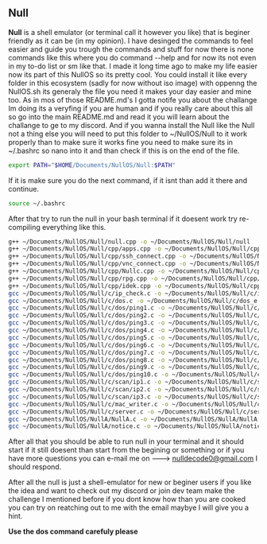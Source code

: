 ## Null

**Null** is a shell emulator (or terminal call it however you like) that is beginer friendly as it can be (in my opinion). I have desinged the commands to feel easier and guide you trough the commands and stuff for now there is none commands like this where you do command --help and for now its not even in my to-do list or sm like that. I made it long time ago to make my life easier now its part of this NullOS so its pretty cool. You could install it like every folder in this ecosystem (sadly for now without iso image) with oppenng the NullOS.sh its generaly the file you need it makes your day easier and mine too. As in mos of those README.md's I gotta notife you about the challange Im doing its a veryfing if you are human and if you really care about this all so go into the main README.md and read it you will learn about the challange to ge to my discord. And if you wanna install the Null like the Null not a thing else you will need to put this folder to ~/NullOS/Null to it work properly than to make sure it works fine you need to make sure its in ~/.bashrc so nano into it and than check if this is on the end of the file.


```bash
export PATH="$HOME/Documents/NullOS/Null:$PATH"
```


If it is make sure you do the next command, if it isnt than add it there and continue.


```bash
source ~/.bashrc
```


After that try to run the null in your bash terminal if it doesent work try re-compiling everything like this.


```bash
g++ ~/Documents/NullOS/Null/null.cpp -o ~/Documents/NullOS/Null/null
g++ ~/Documents/NullOS/Null/cpp/apps.cpp -o ~/Documents/NullOS/Null/cpp/apps
g++ ~/Documents/NullOS/Null/cpp/ssh_connect.cpp -o ~/Documents/NullOS/Null/cpp/ssh_connect
g++ ~/Documents/NullOS/Null/cpp/vnc_connect.cpp -o ~/Documents/NullOS/Null/cpp/vnc_connect
g++ ~/Documents/NullOS/Null/cpp/Nullc.cpp -o ~/Documents/NullOS/Null/cpp/Nullc
g++ ~/Documents/NullOS/Null/cpp/rpg.cpp -o ~/Documents/NullOS/Null/cpp/rpg
g++ ~/Documents/NullOS/Null/cpp/idek.cpp -o ~/Documents/NullOS/Null/cpp/idek
gcc ~/Documents/NullOS/Null/c/ip_check.c -o ~/Documents/NullOS/Null/c/ip_check
gcc ~/Documents/NullOS/Null/c/dos.c -o ~/Documents/NullOS/Null/c/dos_e
gcc ~/Documents/NullOS/Null/c/dos/ping1.c -o ~/Documents/NullOS/Null/c/dos/ping1
gcc ~/Documents/NullOS/Null/c/dos/ping2.c -o ~/Documents/NullOS/Null/c/dos/ping2
gcc ~/Documents/NullOS/Null/c/dos/ping3.c -o ~/Documents/NullOS/Null/c/dos/ping3
gcc ~/Documents/NullOS/Null/c/dos/ping4.c -o ~/Documents/NullOS/Null/c/dos/ping4
gcc ~/Documents/NullOS/Null/c/dos/ping5.c -o ~/Documents/NullOS/Null/c/dos/ping5
gcc ~/Documents/NullOS/Null/c/dos/ping6.c -o ~/Documents/NullOS/Null/c/dos/ping6
gcc ~/Documents/NullOS/Null/c/dos/ping7.c -o ~/Documents/NullOS/Null/c/dos/ping7
gcc ~/Documents/NullOS/Null/c/dos/ping8.c -o ~/Documents/NullOS/Null/c/dos/ping8
gcc ~/Documents/NullOS/Null/c/dos/ping9.c -o ~/Documents/NullOS/Null/c/dos/ping9
gcc ~/Documents/NullOS/Null/c/dos/ping10.c -o ~/Documents/NullOS/Null/c/dos/ping10
gcc ~/Documents/NullOS/Null/c/scan/ip1.c -o ~/Documents/NullOS/Null/c/scan/ip1
gcc ~/Documents/NullOS/Null/c/scan/ip2.c -o ~/Documents/NullOS/Null/c/scan/ip2
gcc ~/Documents/NullOS/Null/c/scan/ip3.c -o ~/Documents/NullOS/Null/c/scan/ip3
gcc ~/Documents/NullOS/Null/c/mac_writer.c -o ~/Documents/NullOS/Null/c/mac_writer
gcc ~/Documents/NullOS/Null/c/server.c -o ~/Documents/NullOS/Null/c/server
gcc ~/Documents/NullOS/NullA/NullA.c -o ~/Documents/NullOS/NullA/NullA
gcc ~/Documents/NullOS/NullA/notice.c -o ~/Documents/NullOS/NullA/notice
```


After all that you should be able to run null in your terminal and it should start if it still doesent than start from the begining or something or if you have more questions you can e-mail me on ---> nulldecode0@gmail.com I should respond.

After all the null is just a shell-emulator for new or beginer users if you like the idea and want to check out my discord or join dev team make the challenge I mentioned before if you dont know how than you are cooked you can try on reatching out to me with the email maybye I will give you a hint.

**Use the dos command carefuly please**
